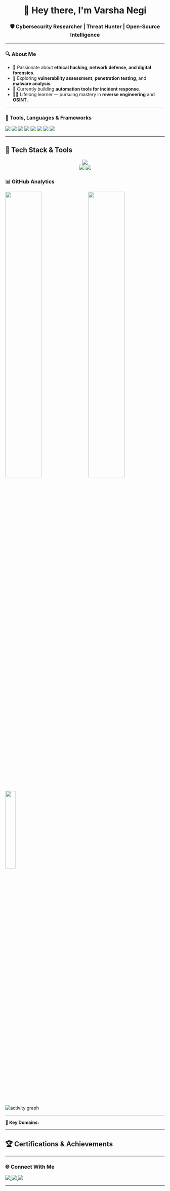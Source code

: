 
<h1 align="center">👾 Hey there, I'm Varsha Negi</h1>
<h3 align="center">🛡️ Cybersecurity Researcher | Threat Hunter | Open-Source Intelligence</h3>

---

### 🔍 About Me
- 🧠 Passionate about **ethical hacking, network defense, and digital forensics**.  
- 🧩 Exploring **vulnerability assessment**, **penetration testing**, and **malware analysis**.  
- 🔭 Currently building **automation tools for incident response**.  
- 🧑‍🏫 Lifelong learner — pursuing mastery in **reverse engineering** and **OSINT**.  

---

### 🧰 Tools, Languages & Frameworks
<p align="left">
  <img src="https://img.shields.io/badge/Python-3776AB?style=for-the-badge&logo=python&logoColor=white" />
  <img src="https://img.shields.io/badge/Bash-4EAA25?style=for-the-badge&logo=gnu-bash&logoColor=white" />
  <img src="https://img.shields.io/badge/Kali%20Linux-557C94?style=for-the-badge&logo=kalilinux&logoColor=white" />
  <img src="https://img.shields.io/badge/Metasploit-003366?style=for-the-badge&logo=metasploit&logoColor=white" />
  <img src="https://img.shields.io/badge/Wireshark-1679A7?style=for-the-badge&logo=wireshark&logoColor=white" />
  <img src="https://img.shields.io/badge/Nmap-4682B4?style=for-the-badge&logo=nmap&logoColor=white" />
  <img src="https://img.shields.io/badge/Docker-2496ED?style=for-the-badge&logo=docker&logoColor=white" />
  <img src="https://img.shields.io/badge/GitHub%20Actions-2088FF?style=for-the-badge&logo=githubactions&logoColor=white" />
</p>

---
## 🧰 Tech Stack & Tools

<p align="center">
  <img src="https://skillicons.dev/icons?i=python,c,html,css,linux,bash,git,docker" /><br/>
  <img src="https://img.shields.io/badge/IBM%20Watson-052FAD?style=for-the-badge&logo=ibm&logoColor=white" />
  <img src="https://img.shields.io/badge/Kali%20Linux-557C94?style=for-the-badge&logo=kalilinux&logoColor=white" />
</p>

### 📊 GitHub Analytics
<p align="left">
  <img width="48%" src="https://github-readme-stats.vercel.app/api?username=varshanegi18&show_icons=true&theme=radical" />
  <img width="48%" align="right" src="https://github-readme-streak-stats.herokuapp.com/?user=varshanegi18&theme=radical" />
</p>
<p>
  <img width="25%"  src="https://github-readme-stats.vercel.app/api/top-langs/?username=varshanegi18&layout=compact&theme=radical" />
</p>

![activity graph](https://github-readme-activity-graph.vercel.app/graph?username=varshanegi18&theme=react-dark)

---

**🧩 Key Domains:**

---

## 🏆 Certifications & Achievements

---

### 🌐 Connect With Me
<p align="left">
  <a href="mailto:varshanegi066@gmail.com">
    <img src="https://img.shields.io/badge/-Email-D14836?style=for-the-badge&logo=gmail&logoColor=white" />
  </a>
  <a href="https://linkedin.com/in/varsha-negi-06618c" target="_blank">
    <img src="https://img.shields.io/badge/-LinkedIn-0077B5?style=for-the-badge&logo=linkedin&logoColor=white" />
  </a>
  <a href="https://github.com/varshanegi18" target="_blank">
    <img src="https://img.shields.io/badge/-GitHub-181717?style=for-the-badge&logo=github&logoColor=white" />
  </a>
</p>

---
